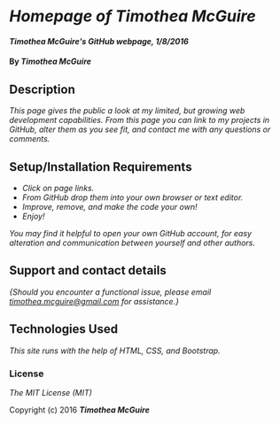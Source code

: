 # _Homepage of Timothea McGuire_

#### _Timothea McGuire's GitHub webpage, 1/8/2016_

#### By _**Timothea McGuire**_

## Description

_This page gives the public a look at my limited, but growing web development capabilities.  From this page you can link to my projects in GitHub, alter them as you see fit, and contact me with any questions or comments._

## Setup/Installation Requirements

* _Click on page links._
* _From GitHub drop them into your own browser or text editor._
* _Improve, remove, and make the code your own!_
* _Enjoy!_

_You may find it helpful to open your own GitHub account, for easy alteration and communication between yourself and other authors._

## Support and contact details

_{Should you encounter a functional issue, please email timothea.mcguire@gmail.com for assistance.}_

## Technologies Used

_This site runs with the help of HTML, CSS, and Bootstrap._

### License

*The MIT License (MIT)*

Copyright (c) 2016 **_Timothea McGuire_**
